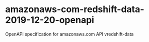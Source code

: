 # amazonaws-com-redshift-data-2019-12-20-openapi
OpenAPI specification for amazonaws.com API vredshift-data
